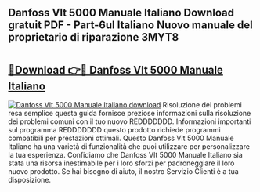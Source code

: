 ## Danfoss Vlt 5000 Manuale Italiano Download gratuit PDF - Part-6ul Italiano Nuovo manuale del proprietario di riparazione 3MYT8

# <h2><a href="http://df961sb.blite.top/?on=Danfoss+Vlt+5000+Manuale+Italiano">🔗Download 👉🔴 Danfoss Vlt 5000 Manuale Italiano</a></h2>

[![Danfoss Vlt 5000 Manuale Italiano download](https://i.imgur.com/lujVjoI.png)](http://df961sb.blite.top/?on=Danfoss+Vlt+5000+Manuale+Italiano)
Risoluzione dei problemi resa semplice questa guida fornisce preziose informazioni sulla risoluzione dei problemi comuni con il tuo nuovo REDDDDDDD. Informazioni importanti sul programma REDDDDDDD questo prodotto richiede programmi compatibili per prestazioni ottimali. Questo Danfoss Vlt 5000 Manuale Italiano ha una varietà di funzionalità che puoi utilizzare per personalizzare la tua esperienza. Confidiamo che Danfoss Vlt 5000 Manuale Italiano sia stata una risorsa inestimabile per i loro sforzi per padroneggiare il loro nuovo prodotto. Se hai bisogno di aiuto, il nostro Servizio Clienti è a tua disposizione.
